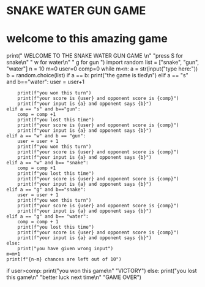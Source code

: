 # SNAKE WATER GUN GAME
# welcome to this amazing game
print(" WELCOME TO THE SNAKE WATER GUN GAME \n"
      "press S for snake\n"
      "      w for water\n"
      "      g for gun ")
import random
list = ["snake", "gun", "water"]
n = 10
m=0
user=0
comp=0
while m<n:
    a = str(input("type here:"))
    b = random.choice(list)
    if a == b:
        print("the game is tied\n")
    elif a == "s" and b=="water":
        user = user+1

        print(f"you won this turn")
        print(f"your score is {user} and opponent score is {comp}")
        print(f"your input is {a} and opponent says {b}")
    elif a == "s" and b=="gun":
        comp = comp +1
        print(f"you lost this time")
        print(f"your score is {user} and opponent score is {comp}")
        print(f"your input is {a} and opponent says {b}")
    elif a == "w" and b == "gun":
        user = user + 1
        print(f"you won this turn")
        print(f"your score is {user} and opponent score is {comp}")
        print(f"your input is {a} and opponent says {b}")
    elif a == "w" and b== "snake":
        comp = comp +1
        print(f"you lost this time")
        print(f"your score is {user} and opponent score is {comp}")
        print(f"your input is {a} and opponent says {b}")
    elif a == "g" and b=="snake":
        user = user + 1
        print(f"you won this turn")
        print(f"your score is {user} and opponent score is {comp}")
        print(f"your input is {a} and opponent says {b}")
    elif a == "g" and b== "water":
        comp = comp + 1
        print(f"you lost this time")
        print(f"your score is {user} and opponent score is {comp}")
        print(f"your input is {a} and opponent says {b}")
    else:
        print("you have given wrong input")
    m=m+1
    print(f"{n-m} chances are left out of 10")
if user>comp:
    print("you won this game\n"
          "VICTORY")
else:
    print("you lost this game\n"
          "better luck next time\n"
          "GAME OVER")





